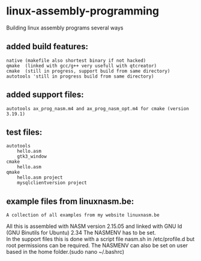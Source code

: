 # linux-assembly-programming
Building linux assembly programs several ways

## added build features:
	native (makefile also shortest binary if not hacked)
	qmake  (linked with gcc/g++ very usefull with qtcreator)
	cmake  (still in progress, support build from same directory)
	autotools 'still in progress build from same directory)


## added support files:
	autotools ax_prog_nasm.m4 and ax_prog_nasm_opt.m4 for cmake (version 3.19.1)



## test files:
	autotools
		hello.asm
		gtk3_window
	cmake
		hello.asm
	qmake
		hello.asm project
		mysqlclientversion project

## example files from linuxnasm.be:
	A collection of all examples from my website linuxnasm.be


All this is assembled with NASM version 2.15.05 and linked with GNU ld (GNU Binutils for Ubuntu) 2.34
The NASMENV has to be set.  
In the support files this is done with a script file nasm.sh in /etc/profile.d but root permissions can be required.
The NASMENV can also be set on user based in the home folder.(sudo nano ~/.bashrc)
